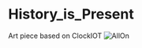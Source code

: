 # History_is_Present
Art piece based on ClockIOT
![AllOn](https://github.com/wyojustin/History_is_Present/images/IMG_20200904_114648229.jpg)
